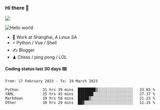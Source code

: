 ### Hi there 👋
![](https://komarev.com/ghpvc/?username=Xuhandsome)


<img src="https://github-readme-stats.vercel.app/api?username=XuHandsome&show_icons=true&theme=merko" alt="Hello world">

<br/>

- 🍻  Work at Shanghai, _A Linux SA_
- ⚡  Python / Vue / Shell
- ✍️  Blogger
- ♟  Chess / ping pong / LOL

#### Coding status last 30 days ⌨️

<!--START_SECTION:waka-->

```text
From: 17 February 2023 - To: 19 March 2023

Python           31 hrs 39 mins  ████████▒░░░░░░░░░░░░░░░░   33.65 %
YAML             25 hrs 45 mins  ███████░░░░░░░░░░░░░░░░░░   27.37 %
Markdown         19 hrs 58 mins  █████▒░░░░░░░░░░░░░░░░░░░   21.23 %
Other            10 hrs 29 mins  ██▓░░░░░░░░░░░░░░░░░░░░░░   11.15 %
```

<!--END_SECTION:waka-->
